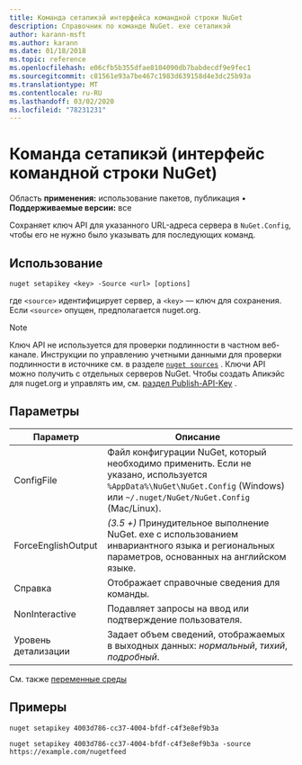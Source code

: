 ```yaml
---
title: Команда сетапикэй интерфейса командной строки NuGet
description: Справочник по команде NuGet. exe сетапикэй
author: karann-msft
ms.author: karann
ms.date: 01/18/2018
ms.topic: reference
ms.openlocfilehash: e06cfb5b355dfae8104090db7babdecdf9e9fec1
ms.sourcegitcommit: c81561e93a7be467c1983d639158d4e3dc25b93a
ms.translationtype: MT
ms.contentlocale: ru-RU
ms.lasthandoff: 03/02/2020
ms.locfileid: "78231231"
---
```

# <a name="setapikey-command-nuget-cli"></a>Команда сетапикэй (интерфейс командной строки NuGet)

Область **применения:** использование пакетов, публикация &bullet; **Поддерживаемые версии:** все

Сохраняет ключ API для указанного URL-адреса сервера в `NuGet.Config`, чтобы его не нужно было указывать для последующих команд.

## <a name="usage"></a>Использование

```cli
nuget setapikey <key> -Source <url> [options]
```

где `<source>` идентифицирует сервер, а `<key>` — ключ для сохранения. Если `<source>` опущен, предполагается nuget.org. 

> [!NOTE]
> Ключ API не используется для проверки подлинности в частном веб-канале. Инструкции по управлению учетными данными для проверки подлинности в источнике см. в разделе [`nuget sources`](../cli-reference/cli-ref-sources.md) .
> Ключи API можно получить с отдельных серверов NuGet. Чтобы создать Апикэйс для nuget.org и управлять им, см. [раздел Publish-API-Key](../../quickstart/includes/publish-api-key.md) .

## <a name="options"></a>Параметры

| Параметр | Описание |
| --- | --- |
| ConfigFile | Файл конфигурации NuGet, который необходимо применить. Если не указано, используется `%AppData%\NuGet\NuGet.Config` (Windows) или `~/.nuget/NuGet/NuGet.Config` (Mac/Linux).|
| ForceEnglishOutput | *(3.5 +)* Принудительное выполнение NuGet. exe с использованием инвариантного языка и региональных параметров, основанных на английском языке. |
| Справка | Отображает справочные сведения для команды. |
| NonInteractive | Подавляет запросы на ввод или подтверждение пользователя. |
| Уровень детализации | Задает объем сведений, отображаемых в выходных данных: *нормальный*, *тихий*, *подробный*. |

См. также [переменные среды](cli-ref-environment-variables.md)

## <a name="examples"></a>Примеры

```cli
nuget setapikey 4003d786-cc37-4004-bfdf-c4f3e8ef9b3a

nuget setapikey 4003d786-cc37-4004-bfdf-c4f3e8ef9b3a -source https://example.com/nugetfeed
```
